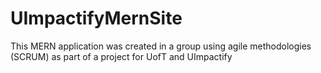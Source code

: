 # UImpactifyMernSite
This MERN application was created in a group using agile methodologies (SCRUM) as part of a project for UofT and UImpactify
